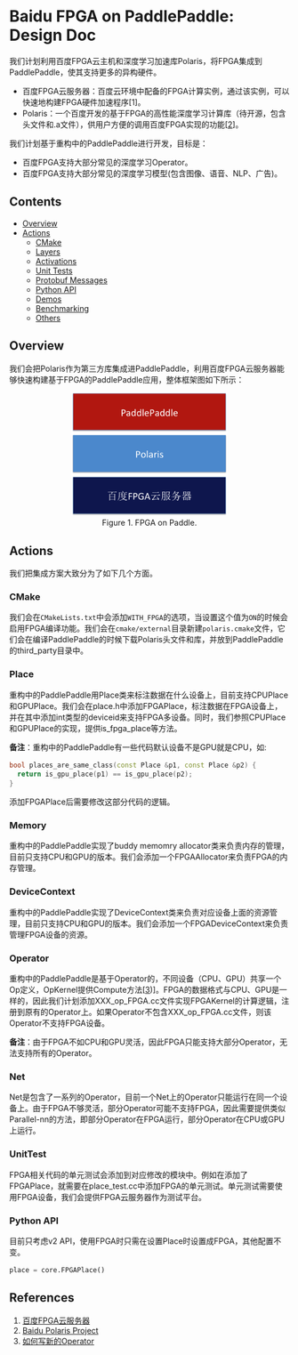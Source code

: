 # Baidu FPGA on PaddlePaddle: Design Doc

我们计划利用百度FPGA云主机和深度学习加速库Polaris，将FPGA集成到PaddlePaddle，使其支持更多的异构硬件。
- 百度FPGA云服务器：百度云环境中配备的FPGA计算实例，通过该实例，可以快速地构建FPGA硬件加速程序[1]。
- Polaris：一个百度开发的基于FPGA的高性能深度学习计算库（待开源，包含头文件和.a文件），供用户方便的调用百度FPGA实现的功能\[[2](#references)\]。


我们计划基于重构中的PaddlePaddle进行开发，目标是：

- 百度FPGA支持大部分常见的深度学习Operator。
- 百度FPGA支持大部分常见的深度学习模型(包含图像、语音、NLP、广告)。


## Contents

- [Overview](#overview)
- [Actions](#actions)
 	- [CMake](#cmake)
	- [Layers](#layers)
	- [Activations](#activations)
	- [Unit Tests](#unit-tests)
	- [Protobuf Messages](#protobuf-messages)
	- [Python API](#python-api)
	- [Demos](#demos)
	- [Benchmarking](#benchmarking)
	- [Others](#others)

## Overview

我们会把Polaris作为第三方库集成进PaddlePaddle，利用百度FPGA云服务器能够快速构建基于FPGA的PaddlePaddle应用，整体框架图如下所示：
<div align="center">
<img src="image/overview.png" width=280><br/>
Figure 1. FPGA on Paddle.
</div>

## Actions
我们把集成方案大致分为了如下几个方面。

### CMake
我们会在`CMakeLists.txt`中会添加`WITH_FPGA`的选项，当设置这个值为`ON`的时候会启用FPGA编译功能。我们会在`cmake/external`目录新建`polaris.cmake`文件，它们会在编译PaddlePaddle的时候下载Polaris头文件和库，并放到PaddlePaddle的third_party目录中。

### Place
重构中的PaddlePaddle用Place类来标注数据在什么设备上，目前支持CPUPlace和GPUPlace。我们会在place.h中添加FPGAPlace，标注数据在FPGA设备上，并在其中添加int类型的deviceid来支持FPGA多设备。同时，我们参照CPUPlace和GPUPlace的实现，提供is_fpga_place等方法。

**备注**：重构中的PaddlePaddle有一些代码默认设备不是GPU就是CPU，如:
```C++
bool places_are_same_class(const Place &p1, const Place &p2) {
  return is_gpu_place(p1) == is_gpu_place(p2);
}
```
添加FPGAPlace后需要修改这部分代码的逻辑。

### Memory 
重构中的PaddlePaddle实现了buddy memomry allocator类来负责内存的管理，目前只支持CPU和GPU的版本。我们会添加一个FPGAAllocator来负责FPGA的内存管理。

### DeviceContext
重构中的PaddlePaddle实现了DeviceContext类来负责对应设备上面的资源管理，目前只支持CPU和GPU的版本。我们会添加一个FPGADeviceContext来负责管理FPGA设备的资源。

### Operator 
重构中的PaddlePaddle是基于Operator的，不同设备（CPU、GPU）共享一个Op定义，OpKernel提供Compute方法\[[3](#references))\]。FPGA的数据格式与CPU、GPU是一样的，因此我们计划添加XXX_op_FPGA.cc文件实现FPGAKernel的计算逻辑，注册到原有的Operator上。如果Operator不包含XXX_op_FPGA.cc文件，则该Operator不支持FPGA设备。

**备注**：由于FPGA不如CPU和GPU灵活，因此FPGA只能支持大部分Operator，无法支持所有的Operator。

### Net
Net是包含了一系列的Operator，目前一个Net上的Operator只能运行在同一个设备上。由于FPGA不够灵活，部分Operator可能不支持FPGA，因此需要提供类似Parallel-nn的方法，即部分Operator在FPGA运行，部分Operator在CPU或GPU上运行。

### UnitTest 
FPGA相关代码的单元测试会添加到对应修改的模块中。例如在添加了FPGAPlace，就需要在place_test.cc中添加FPGA的单元测试。单元测试需要使用FPGA设备，我们会提供FPGA云服务器作为测试平台。

### Python API
目前只考虑v2 API，使用FPGA时只需在设置Place时设置成FPGA，其他配置不变。
```python
place = core.FPGAPlace()
```

## References
1. [百度FPGA云服务器](https://cloud.baidu.com/product/fpga.html)
2. [Baidu Polaris Project](http://fpga.baidu.com/)
3. [如何写新的Operator](https://github.com/PaddlePaddle/Paddle/blob/develop/doc/howto/dev/new_op_cn.md#%E5%AE%9A%E4%B9%89OpKernel%E7%B1%BB)
